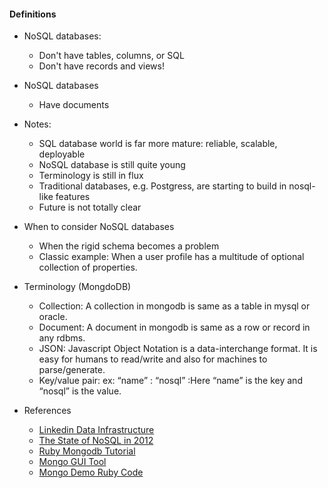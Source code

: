 #### Definitions
* NoSQL databases:
	* Don't have tables, columns, or SQL
	* Don't have records and views!
* NoSQL databases
	* Have documents
* Notes:
	* SQL database world is far more mature: reliable, scalable, deployable
	* NoSQL database is still quite young
	* Terminology is still in flux
	* Traditional databases, e.g. Postgress, are starting to build in nosql-like features
	* Future is not totally clear
* When to consider NoSQL databases
	* When the rigid schema becomes a problem
	* Classic example: When a user profile has a multitude of optional collection of properties.
* Terminology (MongdoDB)
	* Collection: A collection in mongodb is same as a table in mysql or oracle.
	* Document: A document in mongodb is same as a row or record in any rdbms.
	* JSON: Javascript Object Notation is a data-interchange format. It is easy for humans to read/write and also for machines to parse/generate.
	* Key/value pair: ex: “name” : “nosql” :Here “name” is the key and “nosql” is the value.

* References
	* [Linkedin Data Infrastructure](http://www.infoq.com/news/2010/08/linkedin-data-infrastructure/)
	* [The State of NoSQL in 2012](http://practicalcloudcomputing.com/post/16109041412/the-state-of-nosql-in-2012)
	* [Ruby Mongodb Tutorial](https://github.com/mongodb/mongo-ruby-driver/wiki/Tutorial)
	* [Mongo GUI Tool](http://robomongo.org)
	* [Mongo Demo Ruby Code](https://github.com/pitosalas/mongodemo)
